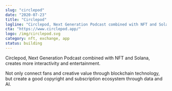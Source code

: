 ```yaml
---
slug: "circlepod"
date: "2020-07-23"
title: "Circlepod"
logline: "Circlepod, Next Generation Podcast combined with NFT and Solana, creates more interactivity and entertainment."
cta: "https://www.circlepod.app/"
logo: /img/circlepod.svg
category: nft, exchange, app
status: building
---
```


Circlepod, Next Generation Podcast combined with NFT and Solana, creates more interactivity and entertainment.

Not only connect fans and creative value through blockchain technology, but create a good copyright and subscription ecosystem through data and AI.
